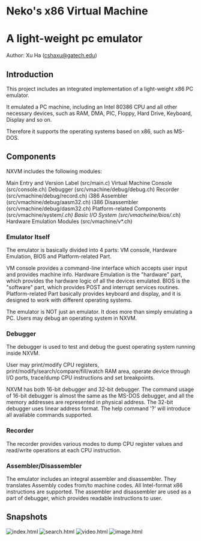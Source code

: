 Neko's x86 Virtual Machine
==========================
A light-weight pc emulator
==========================

Author: Xu Ha (cshaxu@gatech.edu)

Introduction
------------
 This project includes an integrated implementation of a light-weight x86 PC emulator.

 It emulated a PC machine, including an Intel 80386 CPU and all other necessary devices, such as RAM, DMA, PIC, Floppy, Hard Drive, Keyboard, Display and so on.

 Therefore it supports the operating systems based on x86, such as MS-DOS.

Components
----------
 NXVM includes the following modules:

 Main Entry and Version Label (src/main.c)
 Virtual Machine Console (src/console.ch)
 Debugger (src/vmachine/debug/debug.ch)
 Recorder (src/vmachine/debug/record.ch)
 i386 Assembler (src/vmachine/debug/aasm32.ch)
 i386 Disassembler (src/vmachine/debug/dasm32.ch)
 Platform-related Components (src/vmachine/system/*.ch)
 Basic I/O System (src/vmacheine/bios/*.ch)
 Hardware Emulation Modules (src/vmachine/v*.ch)

### Emulator Itself
 The emulator is basically divided into 4 parts: VM console, Hardware Emulation, BIOS and Platform-related Part.

 VM console provides a command-line interface which accepts user input and provides machine info.
 Hardware Emulation is the "hardware" part, which provides the hardware logic of all the devices emulated.
 BIOS is the "software" part, which provides POST and interrupt services routines.
 Platform-related Part basically provides keyboard and display, and it is designed to work with different operating systems.

 The emulator is NOT just an emulator. It does more than simply emulating a PC. Users may debug an operating system in NXVM.

### Debugger
 The debugger is used to test and debug the guest operating system running inside NXVM.

 User may print/modify CPU registers, print/modify/search/compare/fill/watch RAM area, operate device through I/O ports, trace/dump CPU instructions and set breakpoints.

 NXVM has both 16-bit debugger and 32-bit debugger. The command usage of 16-bit debugger is almost the same as the MS-DOS debugger, and all the memory addresses are represented in physical address. The 32-bit debugger uses linear address format. The help command '?' will introduce all available commands supported.

### Recorder
 The recorder provides various modes to dump CPU register values and read/write operations at each CPU instruction.

### Assembler/Disassembler
 The emulator includes an integral assembler and disassembler. They translates Assembly codes from/to machine codes. All Intel-format x86 instructions are supported.
 The assembler and disassembler are used as a part of debugger, which provides readable instructions to user.
 
Snapshots
---------
![index.html](Snapshots/index.png)
![search.html](Snapshots/search.png)
![video.html](Snapshots/video.png)
![image.html](Snapshots/image.png)
